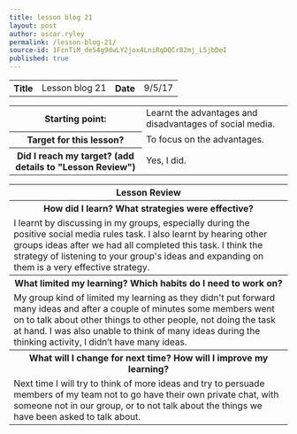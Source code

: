 ```yaml
---
title: lesson blog 21
layout: post
author: oscar.ryley
permalink: /lesson-blog-21/
source-id: 1FcnTiM_de54g9dwLY2jox4LniRqDQCr82mj_L5jbDeI
published: true
---
```

<table>
  <tr>
    <th>Title</th>
    <td>Lesson blog 21</td>
    <th>Date</th>
    <td>9/5/17</td>
  </tr>
</table>


<table>
  <tr>
    <th>Starting point:</th>
    <td>Learnt the advantages and disadvantages of social media.</td>
  </tr>
  <tr>
    <th>Target for this lesson?</th>
    <td>To focus on the advantages.</td>
  </tr>
  <tr>
    <th>Did I reach my target? 
(add details to "Lesson Review")</th>
    <td>Yes, I did.</td>
  </tr>
</table>


<table>
  <tr>
    <th>Lesson Review</th>
  </tr>
  <tr>
    <th>How did I learn? What strategies were effective? </th>
  </tr>
  <tr>
    <td>I learnt by discussing in my groups, especially during the positive social media rules task. I also learnt by hearing other groups ideas after we had all completed this task. I think the strategy of listening to your group's ideas and expanding on them is a very effective strategy.</td>
  </tr>
  <tr>
    <th>What limited my learning? Which habits do I need to work on? </th>
  </tr>
  <tr>
    <td>My group kind of limited my learning as they didn't put forward many ideas and after a couple of minutes some members went on to talk about other things to other people, not doing the task at hand. I was also unable to think of many ideas during the thinking activity, I didn’t have many ideas.</td>
  </tr>
  <tr>
    <th>What will I change for next time? How will I improve my learning?</th>
  </tr>
  <tr>
    <td>Next time I will try to think of more ideas and try to persuade members of my team not to go have their own private chat, with someone not in our group, or to not talk about the things we have been asked to talk about.</td>
  </tr>
</table>


